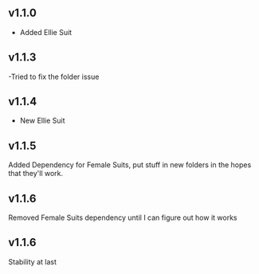 ## v1.1.0
- Added Ellie Suit

## v1.1.3
-Tried to fix the folder issue

## v1.1.4
- New Ellie Suit

## v1.1.5
Added Dependency for Female Suits, put stuff in new folders in the hopes that they'll work.

## v1.1.6
Removed Female Suits dependency until I can figure out how it works

## v1.1.6
Stability at last